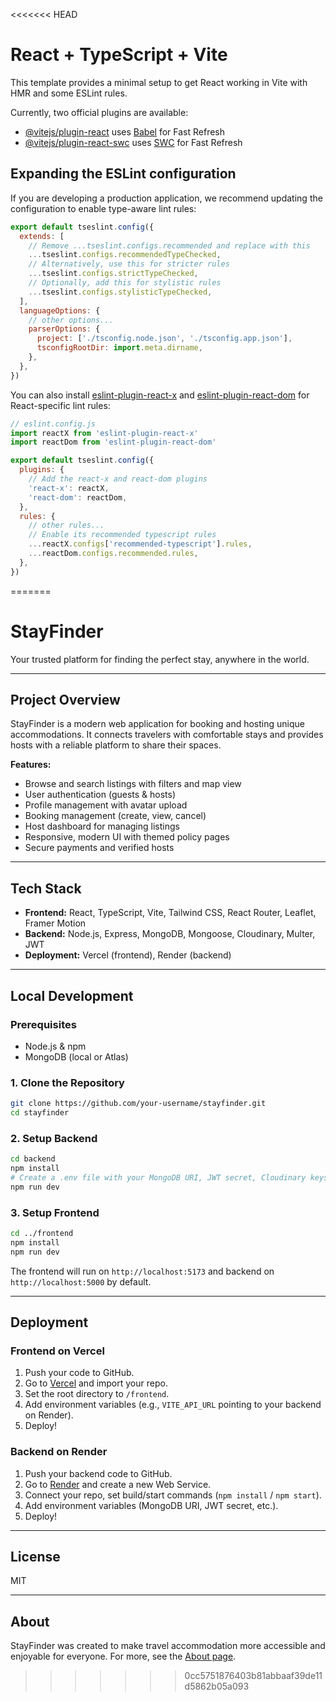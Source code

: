 <<<<<<< HEAD
# React + TypeScript + Vite

This template provides a minimal setup to get React working in Vite with HMR and some ESLint rules.

Currently, two official plugins are available:

- [@vitejs/plugin-react](https://github.com/vitejs/vite-plugin-react/blob/main/packages/plugin-react) uses [Babel](https://babeljs.io/) for Fast Refresh
- [@vitejs/plugin-react-swc](https://github.com/vitejs/vite-plugin-react/blob/main/packages/plugin-react-swc) uses [SWC](https://swc.rs/) for Fast Refresh

## Expanding the ESLint configuration

If you are developing a production application, we recommend updating the configuration to enable type-aware lint rules:

```js
export default tseslint.config({
  extends: [
    // Remove ...tseslint.configs.recommended and replace with this
    ...tseslint.configs.recommendedTypeChecked,
    // Alternatively, use this for stricter rules
    ...tseslint.configs.strictTypeChecked,
    // Optionally, add this for stylistic rules
    ...tseslint.configs.stylisticTypeChecked,
  ],
  languageOptions: {
    // other options...
    parserOptions: {
      project: ['./tsconfig.node.json', './tsconfig.app.json'],
      tsconfigRootDir: import.meta.dirname,
    },
  },
})
```

You can also install [eslint-plugin-react-x](https://github.com/Rel1cx/eslint-react/tree/main/packages/plugins/eslint-plugin-react-x) and [eslint-plugin-react-dom](https://github.com/Rel1cx/eslint-react/tree/main/packages/plugins/eslint-plugin-react-dom) for React-specific lint rules:

```js
// eslint.config.js
import reactX from 'eslint-plugin-react-x'
import reactDom from 'eslint-plugin-react-dom'

export default tseslint.config({
  plugins: {
    // Add the react-x and react-dom plugins
    'react-x': reactX,
    'react-dom': reactDom,
  },
  rules: {
    // other rules...
    // Enable its recommended typescript rules
    ...reactX.configs['recommended-typescript'].rules,
    ...reactDom.configs.recommended.rules,
  },
})
```
=======
# StayFinder

Your trusted platform for finding the perfect stay, anywhere in the world.

---

## Project Overview
StayFinder is a modern web application for booking and hosting unique accommodations. It connects travelers with comfortable stays and provides hosts with a reliable platform to share their spaces.

**Features:**
- Browse and search listings with filters and map view
- User authentication (guests & hosts)
- Profile management with avatar upload
- Booking management (create, view, cancel)
- Host dashboard for managing listings
- Responsive, modern UI with themed policy pages
- Secure payments and verified hosts

---

## Tech Stack
- **Frontend:** React, TypeScript, Vite, Tailwind CSS, React Router, Leaflet, Framer Motion
- **Backend:** Node.js, Express, MongoDB, Mongoose, Cloudinary, Multer, JWT
- **Deployment:** Vercel (frontend), Render (backend)

---

## Local Development

### Prerequisites
- Node.js & npm
- MongoDB (local or Atlas)

### 1. Clone the Repository
```bash
git clone https://github.com/your-username/stayfinder.git
cd stayfinder
```

### 2. Setup Backend
```bash
cd backend
npm install
# Create a .env file with your MongoDB URI, JWT secret, Cloudinary keys, etc.
npm run dev
```

### 3. Setup Frontend
```bash
cd ../frontend
npm install
npm run dev
```

The frontend will run on `http://localhost:5173` and backend on `http://localhost:5000` by default.

---

## Deployment

### Frontend on Vercel
1. Push your code to GitHub.
2. Go to [Vercel](https://vercel.com/) and import your repo.
3. Set the root directory to `/frontend`.
4. Add environment variables (e.g., `VITE_API_URL` pointing to your backend on Render).
5. Deploy!

### Backend on Render
1. Push your backend code to GitHub.
2. Go to [Render](https://render.com/) and create a new Web Service.
3. Connect your repo, set build/start commands (`npm install` / `npm start`).
4. Add environment variables (MongoDB URI, JWT secret, etc.).
5. Deploy!

---

## License
MIT

---

## About
StayFinder was created to make travel accommodation more accessible and enjoyable for everyone. For more, see the [About page](frontend/src/pages/About.tsx). 
>>>>>>> 0cc5751876403b81abbaaf39de11d5862b05a093
